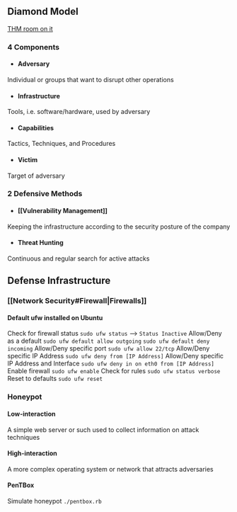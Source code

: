 ## Diamond Model
[THM room on it](https://tryhackme.com/room/diamondmodelrmuwwg42)
### 4 Components
- #### Adversary
Individual or groups that want to disrupt other operations
- #### Infrastructure
Tools, i.e. software/hardware, used by adversary
- #### Capabilities
Tactics, Techniques, and Procedures
- #### Victim
Target of adversary

### 2 Defensive Methods
- #### [[Vulnerability Management]]
Keeping the infrastructure according to the security posture of the company

- #### Threat Hunting
Continuous and regular search for active attacks

## Defense Infrastructure
### [[Network Security#Firewall|Firewalls]]
#### Default ufw installed on Ubuntu
Check for firewall status
`sudo ufw status` --> `Status Inactive`
Allow/Deny as a default
`sudo ufw default allow outgoing`
`sudo ufw default deny incoming`
Allow/Deny specific port
`sudo ufw allow 22/tcp`
Allow/Deny specific IP Address 
`sudo ufw deny from [IP Address]`
Allow/Deny specific IP Address and Interface
`sudo ufw deny in on eth0 from [IP Address]`
Enable firewall
`sudo ufw enable`
Check for rules
`sudo ufw status verbose`
Reset to defaults
`sudo ufw reset`

### Honeypot
#### Low-interaction
A simple web server or such used to collect information on attack techniques

#### High-interaction
A more complex operating system or network that attracts adversaries

#### PenTBox
Simulate honeypot
`./pentbox.rb`

